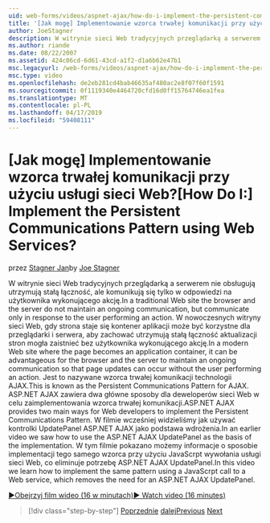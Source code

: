 ```yaml
---
uid: web-forms/videos/aspnet-ajax/how-do-i-implement-the-persistent-communications-pattern-using-web-services
title: '[Jak mogę] Implementowanie wzorca trwałej komunikacji przy użyciu usługi sieci Web? | Microsoft Docs'
author: JoeStagner
description: W witrynie sieci Web tradycyjnych przeglądarką a serwerem nie obsługują utrzymują stałą łączność, ale komunikują się tylko w odpowiedzi na użytkownika wykonującego działanie...
ms.author: riande
ms.date: 08/22/2007
ms.assetid: 424c06cd-6d61-43cd-a1f2-d1a6b62e47b1
msc.legacyurl: /web-forms/videos/aspnet-ajax/how-do-i-implement-the-persistent-communications-pattern-using-web-services
msc.type: video
ms.openlocfilehash: de2eb281cd4bab46635af480ac2e8f07f60f1591
ms.sourcegitcommit: 0f1119340e4464720cfd16d0ff15764746ea1fea
ms.translationtype: MT
ms.contentlocale: pl-PL
ms.lasthandoff: 04/17/2019
ms.locfileid: "59408111"
---
```

# <a name="how-do-i-implement-the-persistent-communications-pattern-using-web-services"></a><span data-ttu-id="c3aab-104">[Jak mogę] Implementowanie wzorca trwałej komunikacji przy użyciu usługi sieci Web?</span><span class="sxs-lookup"><span data-stu-id="c3aab-104">[How Do I:] Implement the Persistent Communications Pattern using Web Services?</span></span>

<span data-ttu-id="c3aab-105">przez [Stagner Jan](https://github.com/JoeStagner)</span><span class="sxs-lookup"><span data-stu-id="c3aab-105">by [Joe Stagner](https://github.com/JoeStagner)</span></span>

<span data-ttu-id="c3aab-106">W witrynie sieci Web tradycyjnych przeglądarką a serwerem nie obsługują utrzymują stałą łączność, ale komunikują się tylko w odpowiedzi na użytkownika wykonującego akcję.</span><span class="sxs-lookup"><span data-stu-id="c3aab-106">In a traditional Web site the browser and the server do not maintain an ongoing communication, but communicate only in response to the user performing an action.</span></span> <span data-ttu-id="c3aab-107">W nowoczesnych witryny sieci Web, gdy strona staje się kontener aplikacji może być korzystne dla przeglądarki i serwera, aby zachować utrzymują stałą łączność aktualizacji stron mogła zaistnieć bez użytkownika wykonującego akcję.</span><span class="sxs-lookup"><span data-stu-id="c3aab-107">In a modern Web site where the page becomes an application container, it can be advantageous for the browser and the server to maintain an ongoing communication so that page updates can occur without the user performing an action.</span></span> <span data-ttu-id="c3aab-108">Jest to nazywane wzorca trwałej komunikacji technologii AJAX.</span><span class="sxs-lookup"><span data-stu-id="c3aab-108">This is known as the Persistent Communications Pattern for AJAX.</span></span> <span data-ttu-id="c3aab-109">ASP.NET AJAX zawiera dwa główne sposoby dla deweloperów sieci Web w celu zaimplementowania wzorca trwałej komunikacji.</span><span class="sxs-lookup"><span data-stu-id="c3aab-109">ASP.NET AJAX provides two main ways for Web developers to implement the Persistent Communications Pattern.</span></span> <span data-ttu-id="c3aab-110">W filmie wcześniej widzieliśmy jak używać kontrolki UpdatePanel ASP.NET AJAX jako podstawa wdrożenia.</span><span class="sxs-lookup"><span data-stu-id="c3aab-110">In an earlier video we saw how to use the ASP.NET AJAX UpdatePanel as the basis of the implementation.</span></span> <span data-ttu-id="c3aab-111">W tym filmie pokazano możemy informacje o sposobie implementacji tego samego wzorca przy użyciu JavaScrpt wywołania usługi sieci Web, co eliminuje potrzebę ASP.NET AJAX UpdatePanel.</span><span class="sxs-lookup"><span data-stu-id="c3aab-111">In this video we learn how to implement the same pattern using a JavaScrpt call to a Web service, which removes the need for an ASP.NET AJAX UpdatePanel.</span></span>

[<span data-ttu-id="c3aab-112">&#9654;Obejrzyj film wideo (16 w minutach)</span><span class="sxs-lookup"><span data-stu-id="c3aab-112">&#9654; Watch video (16 minutes)</span></span>](https://channel9.msdn.com/Blogs/ASP-NET-Site-Videos/how-do-i-implement-the-persistent-communications-pattern-using-web-services)

> [!div class="step-by-step"]
> <span data-ttu-id="c3aab-113">[Poprzednie](how-do-i-localize-an-aspnet-ajax-application.md)
> [dalej](how-do-i-trigger-an-updatepanel-refresh-from-a-dropdownlist-control.md)</span><span class="sxs-lookup"><span data-stu-id="c3aab-113">[Previous](how-do-i-localize-an-aspnet-ajax-application.md)
[Next](how-do-i-trigger-an-updatepanel-refresh-from-a-dropdownlist-control.md)</span></span>
